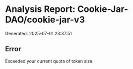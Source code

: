 # Analysis Report: Cookie-Jar-DAO/cookie-jar-v3

Generated: 2025-07-01 23:37:51

## Error

Exceeded your current quota of token size.
